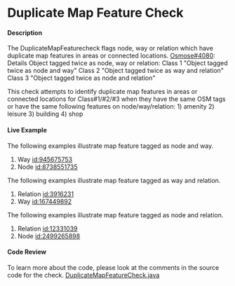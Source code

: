 # Duplicate Map Feature Check

#### Description
The DuplicateMapFeaturecheck flags node, way or relation which have duplicate map features in areas or connected locations.
[Osmose#4080](https://wiki.openstreetmap.org/wiki/Osmose/issues#4080):
    Details
    Object tagged twice as node, way or relation:
    Class 1 "Object tagged twice as node and way" 
    Class 2 "Object tagged twice as way and relation" 
    Class 3 "Object tagged twice as node and relation" 

This check attempts to identify duplicate map features in areas or connected locations for Class#1/#2/#3 when they have the same OSM tags or have the same following features on node/way/relation:
    1)  amenity
    2)  leisure
    3)  building 
    4)  shop  


#### Live Example
The following examples illustrate map feature tagged as node and way.
1) Way [id:945675753](https://www.openstreetmap.org/way/945675753)
2) Node [id:8738551735](https://www.openstreetmap.org/node/8738551735)

The following examples illustrate map feature tagged as way and relation.
1) Relation [id:3916231](https://www.openstreetmap.org/relation/3916231)
2) Way [id:167449892](https://www.openstreetmap.org/way/167449892)

The following examples illustrate map feature tagged as node and relation.
1) Relation [id:12331039](https://www.openstreetmap.org/relation/12331039)
2) Node [id:2499265898](https://www.openstreetmap.org/node/2499265898)

#### Code Review

To learn more about the code, please look at the comments in the source code for the check.
[DuplicateMapFeatureCheck.java](../../src/main/java/org/openstreetmap/atlas/checks/validation/tag/DuplicateMapFeatureCheck.java)